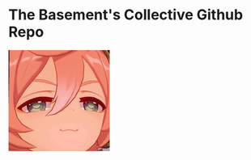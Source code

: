 # The Basement's Collective Github Repo

![yanfeismug](https://github.com/Mewtwo2387/basement/blob/main/yanfeismug.png?raw=true)
